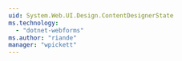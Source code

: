 ```yaml
---
uid: System.Web.UI.Design.ContentDesignerState
ms.technology: 
  - "dotnet-webforms"
ms.author: "riande"
manager: "wpickett"
---
```

